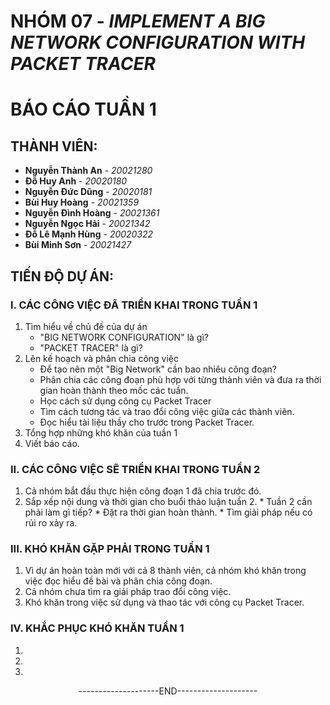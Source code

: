 # NHÓM 07 - ***IMPLEMENT  A BIG NETWORK CONFIGURATION WITH PACKET TRACER***
# BÁO CÁO TUẦN 1
## THÀNH VIÊN: 
     
  - **Nguyễn Thành An** - *20021280*
  - **Đỗ Huy Anh** - *20020180*
  - **Nguyễn Đức Dũng** - *20020181*
  - **Bùi Huy Hoàng** - *20021359*
  - **Nguyễn Đình Hoàng** - *20021361*
  - **Nguyễn Ngọc Hải** - *20021342*
  - **Đỗ Lê Mạnh Hùng** - *20020322*
  - **Bùi Minh Sơn** - *20021427*

## TIẾN ĐỘ DỰ ÁN:
### I. CÁC CÔNG VIỆC ĐÃ TRIỂN KHAI TRONG TUẦN 1
   1. Tìm hiểu về chủ đề của dự án
      * "BIG NETWORK CONFIGURATION" là gì?
      * "PACKET TRACER" là gì?
   2. Lên kế hoạch và phân chia công việc
      * Để tạo nên một "Big Network" cần bao nhiêu công đoạn?
      * Phân chia các công đoạn phù hợp với từng thành viên và đưa ra thời gian hoàn thành theo mốc các tuần.
      * Học cách sử dụng công cụ Packet Tracer
      * Tìm cách tương tác và trao đổi công việc giữa các thành viên.
      * Đọc hiểu tài liệu thầy cho trước trong Packet Tracer.
   3. Tổng hợp những khó khăn của tuần 1 
   4. Viết báo cáo.
### II. CÁC CÔNG VIỆC SẼ TRIỂN KHAI TRONG TUẦN 2
   1. Cả nhóm bắt đầu thực hiện công đoạn 1 đã chia trước đó.
   2. Sắp xếp nội dung và thời gian cho buổi thảo luận tuần 2.
    * Tuần 2 cần phải làm gì tiếp?
    * Đặt ra thời gian hoàn thành.
    * Tìm giải pháp nếu có rủi ro xảy ra.  
### III. KHÓ KHĂN GẶP PHẢI TRONG TUẦN 1
   1. Vì dự án hoàn toàn mới với cả 8 thành viên, cả nhóm khó khăn trong việc đọc hiểu đề bài và phân chia công đoạn.
   2. Cả nhóm chưa tìm ra giải pháp trao đổi công việc.
   3. Khó khăn trong việc sử dụng và thao tác với công cụ Packet Tracer.
### IV. KHẮC PHỤC KHÓ KHĂN TUẦN 1
   1.
   2.
   3.


<div align="center">--------------------END--------------------</div>
